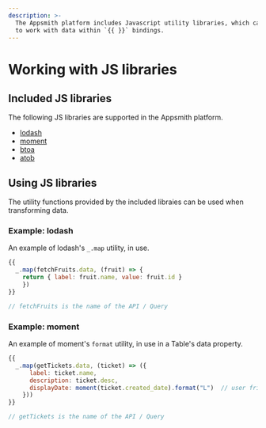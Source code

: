 ```yaml
---
description: >-
  The Appsmith platform includes Javascript utility libraries, which can be used
  to work with data within `{{ }}` bindings.
---
```


# Working with JS libraries

## Included JS libraries

The following JS libraries are supported in the Appsmith platform.

* [lodash](https://lodash.com/docs/4.17.15)
* [moment](https://momentjs.com/docs/)
* [btoa](https://github.com/dankogai/js-base64#readme)
* [atob](https://github.com/dankogai/js-base64#readme)

## Using JS libraries

The utility functions provided by the included libraies can be used when transforming data.

### Example: lodash
An example of lodash's `_.map` utility, in use.

```javascript
{{
  _.map(fetchFruits.data, (fruit) => { 
    return { label: fruit.name, value: fruit.id } 
    })
}}

// fetchFruits is the name of the API / Query
```

### Example: moment
An example of moment's `format` utility, in use in a Table's data property.

```javascript
{{
  _.map(getTickets.data, (ticket) => ({
      label: ticket.name,
      description: ticket.desc,
      displayDate: moment(ticket.created_date).format("L")  // user friendly display date
    }))
}}

// getTickets is the name of the API / Query
```
